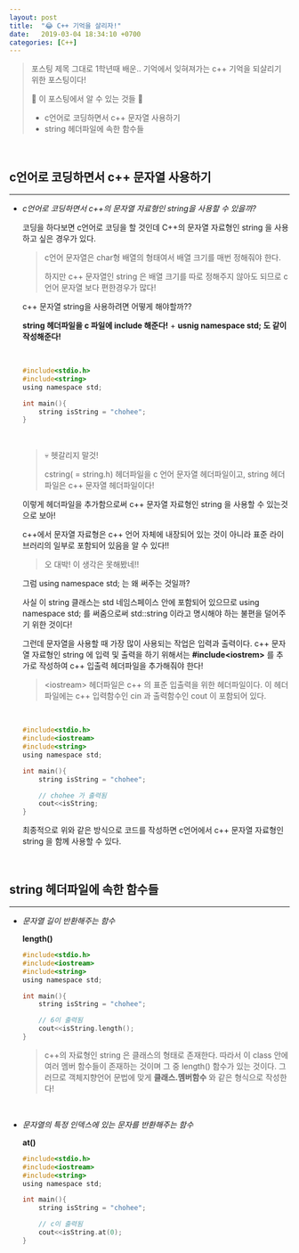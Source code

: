 ```yaml
---
layout: post
title:  "😂 C++ 기억을 살리자!"
date:   2019-03-04 18:34:10 +0700
categories: [C++]
---
```


> 포스팅 제목 그대로 1학년때 배운.. 기억에서 잊혀져가는 c++ 기억을 되살리기 위한 포스팅이다!
>
> 🙋‍ 이 포스팅에서 알 수 있는 것들 🙋‍ 
>
> - c언어로 코딩하면서 c++ 문자열 사용하기
> - string 헤더파일에 속한 함수들

<br>

## c언어로 코딩하면서 c++ 문자열 사용하기
---

- _c언어로 코딩하면서 c++의 문자열 자료형인 string을 사용할 수 있을까?_

	코딩을 하다보면 c언어로 코딩을 할 것인데 C++의 문자열 자료형인 string 을 사용하고 싶은 경우가 있다.

	> c언어 문자열은 char형 배열의 형태여서 배열 크기를 매번 정해줘야 한다. 
	>
	> 하지만 c++ 문자열인 string 은 배열 크기를 따로 정해주지 않아도 되므로 c언어 문자열 보다 편한경우가 많다!

	c++ 문자열 string을 사용하려면 어떻게 해야할까??

	__string 헤더파일을 c 파일에 include 해준다!__ + __usnig namespace std; 도 같이 작성해준다!__

	<br>

	~~~c
	#include<stdio.h>
	#include<string>
	using namespace std;

	int main(){
		string isString = "chohee";
	}
	~~~

	<br>

	> 💀 헷갈리지 말것!
	>
	> cstring( = string.h) 헤더파일을 c 언어 문자열 헤더파일이고, string 헤더파일은 c++ 문자열 헤더파일이다!

	이렇게 헤더파일을 추가함으로써 c++ 문자열 자료형인 string 을 사용할 수 있는것으로 보아!

	c++에서 문자열 자료형은 c++ 언어 자체에 내장되어 있는 것이 아니라 표준 라이브러리의 일부로 포함되어 있음을 알 수 있다!!

	> 오 대박! 이 생각은 못해봤네!!

	그럼 using namespace std; 는 왜 써주는 것일까?

	사실 이 string 클래스는 std 네임스페이스 안에 포함되어 있으므로 using namespace std; 를 써줌으로써 std::string 이라고 명시해야 하는 불편을 덜어주기 위한 것이다!
	
	그런데 문자열을 사용할 때 가장 많이 사용되는 작업은 입력과 출력이다. c++ 문자열 자료형인 string 에 입력 및 출력을 하기 위해서는 __#include\<iostrem>__ 를 추가로 작성하여 c++ 입출력 헤더파일을 추가해줘야 한다!

	> \<iostream> 헤더파일은 c++ 의 표준 입출력을 위한 헤더파일이다. 이 헤더파일에는 c++ 입력함수인 cin 과 출력함수인 cout 이 포함되어 있다.

	<br>

	~~~c
	#include<stdio.h>
	#include<iostream>
	#include<string>
	using namespace std;

	int main(){
		string isString = "chohee";

		// chohee 가 출력됨
		cout<<isString;
	}
	~~~

	최종적으로 위와 같은 방식으로 코드를 작성하면 c언어에서 c++ 문자열 자료형인 string 을 함께 사용할 수 있다.

	<br>

## string 헤더파일에 속한 함수들
---

- _문자열 길이 반환해주는 함수_

	__length()__

	~~~c
	#include<stdio.h>
	#include<iostream>
	#include<string>
	using namespace std;

	int main(){
		string isString = "chohee";

		// 6이 출력됨
		cout<<isString.length();
	}
	~~~

	> c++의 자료형인 string 은 클래스의 형태로 존재한다. 따라서 이 class 안에 여러 멤버 함수들이 존재하는 것이며 그 중 length() 함수가 있는 것이다. 그러므로 객체지향언어 문법에 맞게 __클래스.멤버함수__ 와 같은 형식으로 작성한다!

	<br>

- _문자열의 특정 인덱스에 있는 문자를 반환해주는 함수_

	__at()__

	~~~c
	#include<stdio.h>
	#include<iostream>
	#include<string>
	using namespace std;

	int main(){
		string isString = "chohee";

		// c이 출력됨
		cout<<isString.at(0);
	}
	~~~	

	<br>

